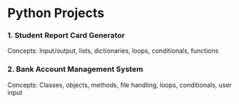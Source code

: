 # Python Projects
### 1. Student Report Card Generator
Concepts: Input/output, lists, dictionaries, loops, conditionals, functions
### 2. Bank Account Management System
Concepts: Classes, objects, methods, file handling, loops, conditionals, user input
